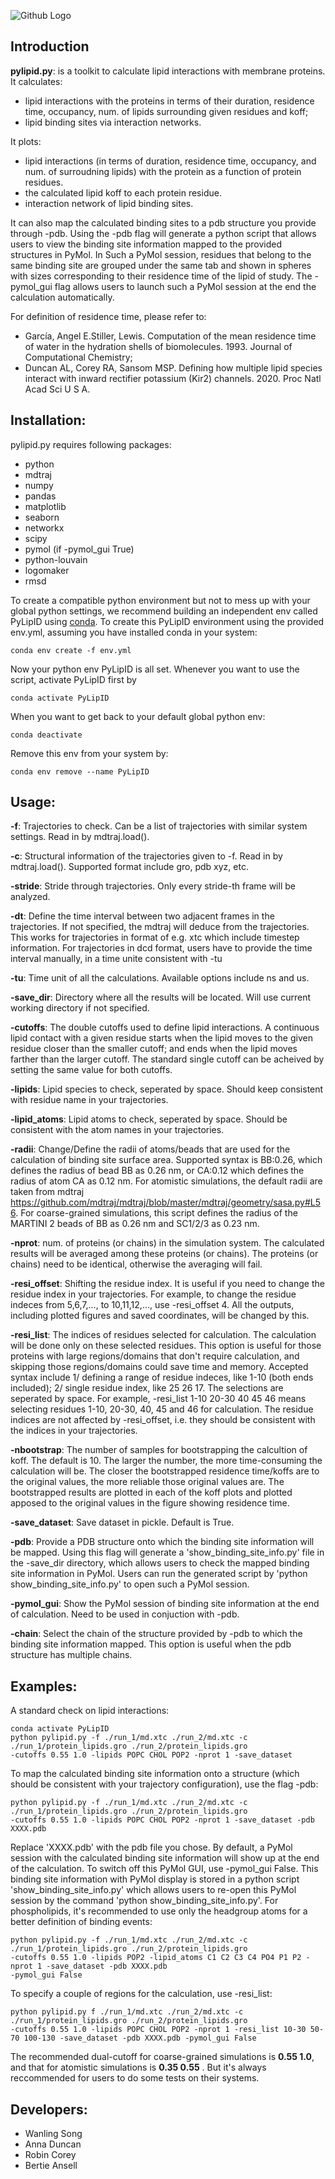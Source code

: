 ![Github Logo](https://github.com/wlsong/PyLipID/blob/master/header.png)

## Introduction 
**pylipid.py**: is a toolkit to calculate lipid interactions with membrane proteins. 
It calculates: 
- lipid interactions with the proteins in terms of their duration, residence time, occupancy, num. of lipids surrounding given residues and koff;
- lipid binding sites via interaction networks. 

It plots:
- lipid interactions (in terms of duration, residence time, occupancy, and num. of surroudning lipids) with the protein as a function of protein residues. 
- the calculated lipid koff to each protein residue. 
- interaction network of lipid binding sites. 

It can also map the calculated binding sites to a pdb structure you provide through -pdb. Using the -pdb flag will generate a python script that allows users to view the binding site information mapped to the provided structures in PyMol. In Such a PyMol session, residues that belong to the same binding site are grouped under the same tab and shown in spheres with sizes corresponding to their residence time of the lipid of study. The -pymol_gui flag allows users to launch such a PyMol session at the end the calculation automatically. 

For definition of residence time, please refer to:
- García, Angel E.Stiller, Lewis. Computation of the mean residence time of water in the hydration shells of biomolecules. 1993. Journal of Computational Chemistry;
- Duncan AL, Corey RA, Sansom MSP. Defining how multiple lipid species interact with inward rectifier potassium (Kir2) channels. 2020. Proc Natl Acad Sci U S A.

## Installation:
pylipid.py requires following packages:
- python
- mdtraj
- numpy
- pandas
- matplotlib
- seaborn
- networkx
- scipy
- pymol (if -pymol_gui True)
- python-louvain
- logomaker
- rmsd

To create a compatible python environment but not to mess up with your global python settings, we recommend building an independent env called PyLipID using [conda](https://www.anaconda.com/distribution/). 
To create this PyLipID environment using the provided env.yml, assuming you have installed conda in your system:
```
conda env create -f env.yml
```
Now your python env PyLipID is all set. Whenever you want to use the script, activate PyLipID first by
```
conda activate PyLipID
```
When you want to get back to your default global python env:
``` 
conda deactivate
```
Remove this env from your system by:
```
conda env remove --name PyLipID
```

## Usage:

**-f**: Trajectories to check. Can be a list of trajectories with similar system settings. Read in by mdtraj.load().

**-c**: Structural information of the trajectories given to -f. Read in by mdtraj.load(). Supported format include gro, pdb xyz, etc. 

**-stride**: Stride through trajectories. Only every stride-th frame will be analyzed.

**-dt**: Define the time interval between two adjacent frames in the trajectories. If not specified, the mdtraj will deduce from the trajectories. This works for trajectories in format of e.g. xtc which include timestep information. For trajectories in dcd format, users have to provide the time interval manually, in a time unite consistent with -tu

**-tu**: Time unit of all the calculations. Available options include ns and us. 

**-save_dir**: Directory where all the results will be located. Will use current working directory if not specified. 

**-cutoffs**: The double cutoffs used to define lipid interactions. A continuous lipid contact with a given residue starts when the lipid moves to the given residue closer than the smaller cutoff; and ends when the lipid moves farther than the larger cutoff. The standard single cutoff can be acheived by setting the same value for both cutoffs. 

**-lipids**:  Lipid species to check, seperated by space. Should keep consistent with residue name in your trajectories.

**-lipid_atoms**: Lipid atoms to check, seperated by space. Should be consistent with the atom names in your trajectories.

**-radii**: Change/Define the radii of atoms/beads that are used for the calculation of binding site surface area. Supported syntax is BB:0.26, which defines the radius of bead BB as 0.26 nm, or CA:0.12 which defines the radius of atom CA as 0.12 nm. For atomistic simulations, the default radii are taken from mdtraj https://github.com/mdtraj/mdtraj/blob/master/mdtraj/geometry/sasa.py#L56. For coarse-grained simulations, this script defines the radius of the MARTINI 2 beads of BB as 0.26 nm and SC1/2/3 as 0.23 nm.  

**-nprot**: num. of proteins (or chains) in the simulation system. The calculated results will be averaged among these proteins (or chains). The proteins (or chains) need to be identical, otherwise the averaging will fail.

**-resi_offset**: Shifting the residue index. It is useful if you need to change the residue index in your trajectories. For example, to change the residue indeces from 5,6,7,..., to 10,11,12,..., use -resi_offset 4. All the outputs, including plotted figures and saved coordinates, will be changed by this.

**-resi_list**: The indices of residues selected for calculation. The calculation will be done only on these selected residues. This option is useful for those proteins with large regions/domains that don't require calculation, and skipping those regions/domains could save time and memory. Accepted syntax include 1/ defining a range of residue indeces, like 1-10 (both ends included); 2/ single residue index, like 25 26 17. The selections are seperated by space. For example, -resi_list 1-10 20-30 40 45 46 means selecting residues 1-10, 20-30, 40, 45 and 46 for calculation. The residue indices are not affected by -resi_offset, i.e. they should be consistent with the indices in your trajectories.

**-nbootstrap**: The number of samples for bootstrapping the calcultion of koff. The default is 10. The larger the number, the more time-consuming the calculation will be. The closer the bootstrapped residence time/koffs are to the original values, the more reliable those original values are. The bootstrapped results are plotted in each of the koff plots and plotted apposed to the original values in the figure showing residence time. 

**-save_dataset**: Save dataset in pickle. Default is True. 

**-pdb**: Provide a PDB structure onto which the binding site information will be mapped. Using this flag will generate a 'show_binding_site_info.py' file in the -save_dir directory, which allows users to check the mapped binding site information in PyMol. Users can run the generated script by 'python show_binding_site_info.py' to open such a PyMol session.

**-pymol_gui**: Show the PyMol session of binding site information at the end of calculation. Need to be used in conjuction with -pdb.

**-chain**: Select the chain of the structure provided by -pdb to which the binding site information mapped. This option is useful when the pdb structure has multiple chains. 



## Examples: 
A standard check on lipid interactions:
```
conda activate PyLipID
python pylipid.py -f ./run_1/md.xtc ./run_2/md.xtc -c ./run_1/protein_lipids.gro ./run_2/protein_lipids.gro 
-cutoffs 0.55 1.0 -lipids POPC CHOL POP2 -nprot 1 -save_dataset 
```
To map the calculated binding site information onto a structure (which should be consistent with your trajectory configuration), use the flag -pdb:
```
python pylipid.py -f ./run_1/md.xtc ./run_2/md.xtc -c ./run_1/protein_lipids.gro ./run_2/protein_lipids.gro 
-cutoffs 0.55 1.0 -lipids POPC CHOL POP2 -nprot 1 -save_dataset -pdb XXXX.pdb
```
Replace 'XXXX.pdb' with the pdb file you chose. By default, a PyMol session with the calculated binding site information will show up at the end of the calculation. To switch off this PyMol GUI, use -pymol_gui False. This binding site information with PyMol display is stored in a python script 'show_binding_site_info.py' which allows users to re-open this PyMol session by the command 'python show_binding_site_info.py'.
For phospholipids, it's recommended to use only the headgroup atoms for a better definition of binding events:
```
python pylipid.py -f ./run_1/md.xtc ./run_2/md.xtc -c ./run_1/protein_lipids.gro ./run_2/protein_lipids.gro 
-cutoffs 0.55 1.0 -lipids POP2 -lipid_atoms C1 C2 C3 C4 PO4 P1 P2 -nprot 1 -save_dataset -pdb XXXX.pdb 
-pymol_gui False
```
To specify a couple of regions for the calculation, use -resi_list:
```
python pylipid.py f ./run_1/md.xtc ./run_2/md.xtc -c ./run_1/protein_lipids.gro ./run_2/protein_lipids.gro 
-cutoffs 0.55 1.0 -lipids POPC CHOL POP2 -nprot 1 -resi_list 10-30 50-70 100-130 -save_dataset -pdb XXXX.pdb -pymol_gui False
```
The recommended dual-cutoff for coarse-grained simulations is **0.55 1.0**, and that for atomistic simulations is **0.35 0.55** . But it's always reccommended for users to do some tests on their systems. 


## Developers:
- Wanling Song
- Anna Duncan
- Robin Corey
- Bertie Ansell
